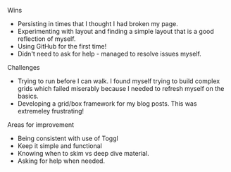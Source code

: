 Wins 
- Persisting in times that I thought I had broken my page. 
- Experimenting with layout and finding a simple layout that is a good reflection of myself. 
- Using GitHub for the first time!
- Didn't need to ask for help - managed to resolve issues myself. 

Challenges
- Trying to run before I can walk. I found myself trying to build complex grids which failed miserably because I needed to refresh myself on the basics.
- Developing a grid/box framework for my blog posts. This was extremeley frustrating!

Areas for improvement
- Being consistent with use of Toggl
- Keep it simple and functional 
- Knowing when to skim vs deep dive material. 
- Asking for help when needed. 
